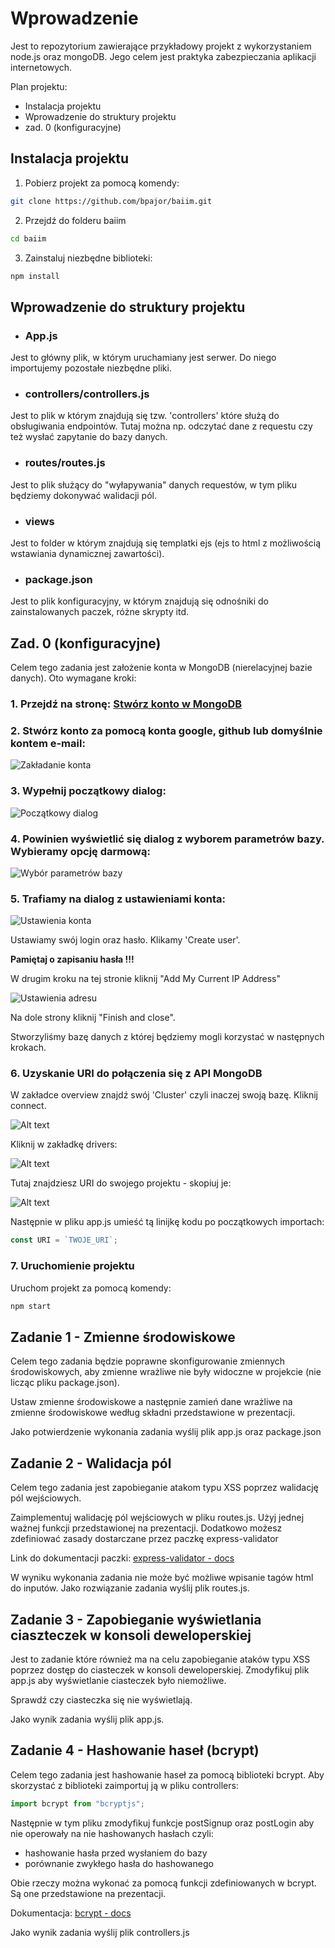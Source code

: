 ﻿# Wprowadzenie

Jest to repozytorium zawierające przykładowy projekt z wykorzystaniem node.js oraz mongoDB. Jego celem jest praktyka zabezpieczania aplikacji internetowych.

Plan projektu:

- Instalacja projektu
- Wprowadzenie do struktury projektu
- zad. 0 (konfiguracyjne)

## Instalacja projektu

1. Pobierz projekt za pomocą komendy:

```bash
git clone https://github.com/bpajor/baiim.git
```

2. Przejdź do folderu baiim

```bash
cd baiim
```

3. Zainstaluj niezbędne biblioteki:

```bash
npm install
```

## Wprowadzenie do struktury projektu

- ### App.js

Jest to główny plik, w którym uruchamiany jest serwer. Do niego importujemy pozostałe niezbędne pliki.

- ### controllers/controllers.js

Jest to plik w którym znajdują się tzw. 'controllers' które służą do obsługiwania endpointów. Tutaj można np. odczytać dane z requestu czy też wysłać zapytanie do bazy danych.

- ### routes/routes.js

Jest to plik służący do "wyłapywania" danych requestów, w tym pliku będziemy dokonywać walidacji pól.

- ### views

Jest to folder w którym znajdują się templatki ejs (ejs to html z możliwością wstawiania dynamicznej zawartości).

- ### package.json

Jest to plik konfiguracyjny, w którym znajdują się odnośniki do zainstalowanych paczek, różne skrypty itd.

## Zad. 0 (konfiguracyjne)

Celem tego zadania jest założenie konta w MongoDB (nierelacyjnej bazie danych). Oto wymagane kroki:

### 1. Przejdź na stronę: [Stwórz konto w MongoDB](https://account.mongodb.com/account/register)

### 2. Stwórz konto za pomocą konta google, github lub domyślnie kontem e-mail:

![Zakładanie konta](image-1.png)

### 3. Wypełnij początkowy dialog:

![Początkowy dialog](image-2.png)

### 4. Powinien wyświetlić się dialog z wyborem parametrów bazy. Wybieramy opcję darmową:

![Wybór parametrów bazy](image-3.png)

### 5. Trafiamy na dialog z ustawieniami konta:

![Ustawienia konta](image-4.png)

Ustawiamy swój login oraz hasło. Klikamy 'Create user'.

<b>Pamiętaj o zapisaniu hasła !!!</b>

W drugim kroku na tej stronie kliknij "Add My Current IP Address"

![Ustawienia adresu](image-5.png)

Na dole strony kliknij "Finish and close".

Stworzyliśmy bazę danych z której będziemy mogli korzystać w następnych krokach.

### 6. Uzyskanie URI do połączenia się z API MongoDB

W zakładce overview znajdź swój 'Cluster' czyli inaczej swoją bazę. Kliknij connect.

![Alt text](image-7.png)

Kliknij w zakładkę drivers:

![Alt text](image-8.png)

Tutaj znajdziesz URI do swojego projektu - skopiuj je:

![Alt text](image-9.png)

Następnie w pliku app.js umieść tą linijkę kodu po początkowych importach:

```javascript
const URI = `TWOJE_URI`;
```

### 7. Uruchomienie projektu

Uruchom projekt za pomocą komendy:

```bash
npm start
```

## Zadanie 1 - Zmienne środowiskowe

Celem tego zadania będzie poprawne skonfigurowanie zmiennych środowiskowych, aby zmienne wrażliwe nie były widoczne w projekcie (nie licząc pliku package.json).

Ustaw zmienne środowiskowe a następnie zamień dane wrażliwe na zmienne środowiskowe według składni przedstawione w prezentacji.

Jako potwierdzenie wykonania zadania wyślij plik app.js oraz package.json

## Zadanie 2 - Walidacja pól

Celem tego zadania jest zapobieganie atakom typu XSS poprzez walidację pól wejściowych.

Zaimplementuj walidację pól wejściowych w pliku routes.js. Użyj jednej ważnej funkcji przedstawionej na prezentacji. Dodatkowo możesz zdefiniować zasady dostarczane przez paczkę express-validator

Link do dokumentacji paczki: [express-validator - docs](https://github.com/validatorjs/validator.js)

W wyniku wykonania zadania nie może być możliwe wpisanie tagów html do inputów. Jako rozwiązanie zadania wyślij plik routes.js.

## Zadanie 3 - Zapobieganie wyświetlania ciaszteczek w konsoli deweloperskiej

Jest to zadanie które również ma na celu zapobieganie ataków typu XSS poprzez dostęp do ciasteczek w konsoli deweloperskiej. Zmodyfikuj plik app.js aby wyświetlanie ciasteczek było niemożliwe.

Sprawdź czy ciasteczka się nie wyświetlają.

Jako wynik zadania wyślij plik app.js.

## Zadanie 4 - Hashowanie haseł (bcrypt)

Celem tego zadania jest hashowanie haseł za pomocą biblioteki bcrypt. Aby skorzystać z biblioteki zaimportuj ją w pliku controllers:

```javascript
import bcrypt from "bcryptjs";
```

Następnie w tym pliku zmodyfikuj funkcje postSignup oraz postLogin aby nie operowały na nie hashowanych hasłach czyli:

- hashowanie hasła przed wysłaniem do bazy
- porównanie zwykłego hasła do hashowanego

Obie rzeczy można wykonać za pomocą funkcji zdefiniowanych w bcrypt. Są one przedstawione na prezentacji.

Dokumentacja: [bcrypt - docs](https://www.npmjs.com/package/bcrypt)

Jako wynik zadania wyślij plik controllers.js
